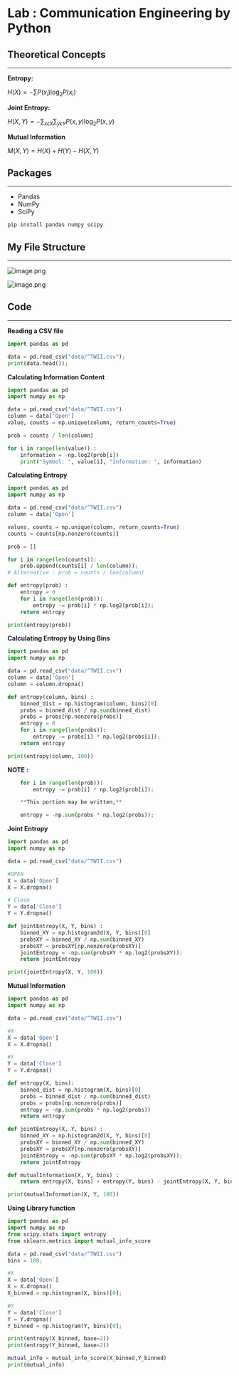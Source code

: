 # Lab : Communication Engineering by Python

## Theoretical Concepts

---

**Entropy:**

$H(X) = - \sum P(x_i)\log_2P(x_i)$

**Joint Entropy:**

$H(X, Y) = - \sum_{x \epsilon X} \sum_{y \epsilon Y} P(x,y)\log_2P(x,y)$

**Mutual Information**

$M(X,Y) = H(X) + H(Y) - H(X,Y)$

## Packages

---

- Pandas
- NumPy
- SciPy

```bash
pip install pandas numpy scipy
```

## My File Structure

---

![image.png](https://i.ibb.co.com/GPtPysJ/image.png)

![image.png](https://i.ibb.co.com/Bs0k9kY/image2.png)

## Code

---

**Reading a CSV file**

```python
import pandas as pd

data = pd.read_csv("data/^TWII.csv");
print(data.head());
```

**Calculating Information Content**

```python
import pandas as pd
import numpy as np

data = pd.read_csv("data/^TWII.csv")
column = data['Open']
value, counts = np.unique(column, return_counts=True)

prob = counts / len(column)

for i in range(len(value)) :
    information = -np.log2(prob[i])
    print("Symbol: ", value[i], "Information: ", information)
```

**Calculating Entropy**

```python
import pandas as pd
import numpy as np

data = pd.read_csv("data/^TWII.csv")
column = data['Open']

values, counts = np.unique(column, return_counts=True)
counts = counts[np.nonzero(counts)]

prob = []

for i in range(len(counts)):
    prob.append(counts[i] / len(column));
# Alternative : prob = counts / len(column)

def entropy(prob) :
    entropy = 0
    for i in range(len(prob)):
        entropy -= prob[i] * np.log2(prob[i]);
    return entropy

print(entropy(prob))

```

**Calculating Entropy by Using Bins**

```python
import pandas as pd
import numpy as np

data = pd.read_csv("data/^TWII.csv")
column = data['Open']
column = column.dropna()

def entropy(column, bins) :
    binned_dist = np.histogram(column, bins)[0]
    probs = binned_dist / np.sum(binned_dist)
    probs = probs[np.nonzero(probs)]
    entropy = 0
    for i in range(len(probs)):
        entropy -= probs[i] * np.log2(probs[i]);
    return entropy

print(entropy(column, 100))
```

**NOTE :**

```python
    for i in range(len(prob)):
        entropy -= prob[i] * np.log2(prob[i]);

    **This portion may be written,**

    entropy = -np.sum(probs * np.log2(probs));
```

**Joint Entropy**

```python
import pandas as pd
import numpy as np

data = pd.read_csv("data/^TWII.csv")

#OPEN
X = data['Open']
X = X.dropna()

# Close
Y = data['Close']
Y = Y.dropna()

def jointEntropy(X, Y, bins) :
    binned_XY = np.histogram2d(X, Y, bins)[0]
    probsXY = binned_XY / np.sum(binned_XY)
    probsXY = probsXY[np.nonzero(probsXY)]
    jointEntropy = -np.sum(probsXY * np.log2(probsXY));
    return jointEntropy

print(jointEntropy(X, Y, 100))

```

**Mutual Information**

```python
import pandas as pd
import numpy as np

data = pd.read_csv("data/^TWII.csv")

#X
X = data['Open']
X = X.dropna()

#Y
Y = data['Close']
Y = Y.dropna()

def entropy(X, bins):
    binned_dist = np.histogram(X, bins)[0]
    probs = binned_dist / np.sum(binned_dist)
    probs = probs[np.nonzero(probs)]
    entropy = -np.sum(probs * np.log2(probs))
    return entropy

def jointEntropy(X, Y, bins) :
    binned_XY = np.histogram2d(X, Y, bins)[0]
    probsXY = binned_XY / np.sum(binned_XY)
    probsXY = probsXY[np.nonzero(probsXY)]
    jointEntropy = -np.sum(probsXY * np.log2(probsXY));
    return jointEntropy

def mutualInformation(X, Y, bins) :
    return entropy(X, bins) + entropy(Y, bins) - jointEntropy(X, Y, bins)

print(mutualInformation(X, Y, 100))

```

**Using Library function**

```python
import pandas as pd
import numpy as np
from scipy.stats import entropy
from sklearn.metrics import mutual_info_score

data = pd.read_csv("data/^TWII.csv")
bins = 100;

#X
X = data['Open']
X = X.dropna()
X_binned = np.histogram(X, bins)[0];

#Y
Y = data['Close']
Y = Y.dropna()
Y_binned = np.histogram(Y, bins)[0];

print(entropy(X_binned, base=2))
print(entropy(Y_binned, base=2))

mutual_info = mutual_info_score(X_binned,Y_binned)
print(mutual_info)
```
